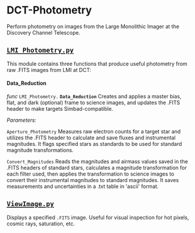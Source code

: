 # DCT-Photometry

Perform photometry on images from the Large Monolithic Imager at the Discovery Channel Telescope.

## [`LMI_Photometry.py`](LMI_Photometry.py)

This module contains three functions that produce useful photometry from raw .FITS images from LMI at DCT:

#### Data_Reduction
*func* `LMI_Photometry.` **`Data_Reduction`**
Creates and applies a master bias, flat, and dark (optional) frame to science images, and updates the .FITS header to make targets Simbad-compatible.

*Parameters:*

`Aperture_Photometry` 
Measures raw electron counts for a target star and utilizes the .FITS header to calculate and save fluxes and instrumental magnitudes. It flags specified stars as standards to be used for standard magnitude transformations.

`Convert_Magnitudes` 
Reads the magnitudes and airmass values saved in the .FITS headers of standard stars, calculates a magnitude transformation for each filter used, then applies the transformation to science images to convert their instrumental magnitudes to standard magnitudes. It saves measurements and uncertainties in a .txt table in 'ascii' format.


## [`ViewImage.py`](ViewImage.py)

Displays a specified `.FITS` image. Useful for visual inspection for hot pixels, cosmic rays, saturation, etc.
